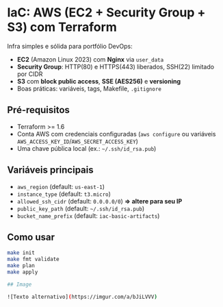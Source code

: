 # IaC: AWS (EC2 + Security Group + S3) com Terraform

Infra simples e sólida para portfólio DevOps:
- **EC2** (Amazon Linux 2023) com **Nginx** via `user_data`
- **Security Group**: HTTP(80) e HTTPS(443) liberados, SSH(22) limitado por CIDR
- **S3** com **block public access**, **SSE (AES256)** e **versioning**
- Boas práticas: variáveis, tags, Makefile, `.gitignore`

## Pré-requisitos
- Terraform >= 1.6
- Conta AWS com credenciais configuradas (`aws configure` ou variáveis `AWS_ACCESS_KEY_ID`/`AWS_SECRET_ACCESS_KEY`)
- Uma chave pública local (ex.: `~/.ssh/id_rsa.pub`)

## Variáveis principais
- `aws_region` (default: `us-east-1`)
- `instance_type` (default: `t3.micro`)
- `allowed_ssh_cidr` (default: `0.0.0.0/0`) **=> altere para seu IP**
- `public_key_path` (default: `~/.ssh/id_rsa.pub`)
- `bucket_name_prefix` (default: `iac-basic-artifacts`)

## Como usar
```bash
make init
make fmt validate
make plan
make apply

## Image

![Texto alternativo](https://imgur.com/a/bJiLVVV)